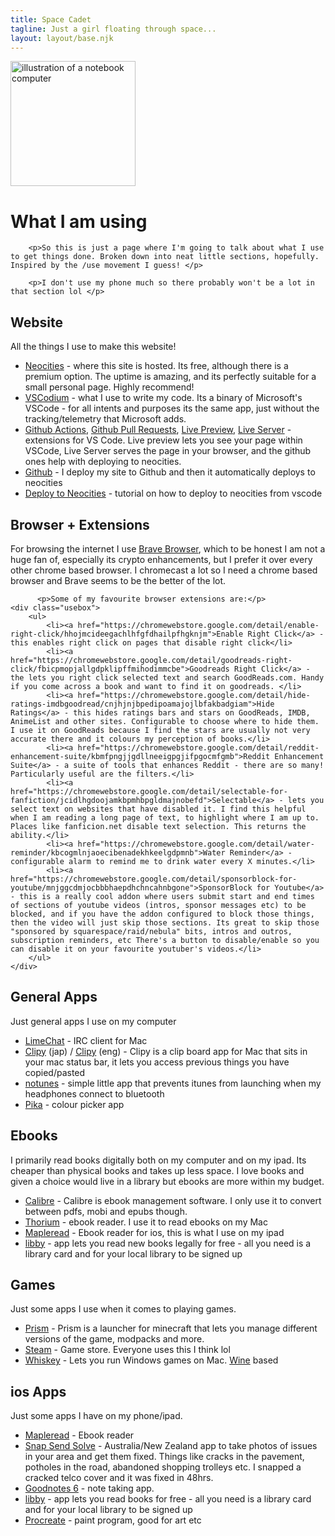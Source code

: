 ```yaml
---
title: Space Cadet
tagline: Just a girl floating through space...
layout: layout/base.njk
---
```



<div id="links">
  <div class="floatleft"><img src="images/siteimgs/internet.png" width="200px" alt="illustration of a notebook computer"></div>
  <!-- Intro -->

  <h1>What I am using</h1>

        <p>So this is just a page where I'm going to talk about what I use to get things done. Broken down into neat little sections, hopefully. Inspired by the /use movement I guess! </p>

        <p>I don't use my phone much so there probably won't be a lot in that section lol </p>

<div style="clear: both;"></div>

<!-- Website Stuff -->

<h2>Website</h2>
<p>All the things I use to make this website!</p>
</div>
<div class="usebox">
        <ul>
          <li><a href="http://www.neocities.com">Neocities</a> - where this site is hosted. Its free, although there is a premium option. The uptime is amazing, and its perfectly suitable for a small personal page. Highly recommend!</li>
          <li><a href="https://vscodium.com/">VSCodium</a> - what I use to write my code. Its a binary of Microsoft's VSCode - for all intents and purposes its the same app, just without the tracking/telemetry that Microsoft adds. </li>
          <li><a href="https://marketplace.visualstudio.com/items?itemName=GitHub.vscode-github-actions">Github Actions</a>, <a href="https://marketplace.visualstudio.com/items?itemName=GitHub.vscode-pull-request-github">Github Pull Requests</a>, <a href="https://marketplace.visualstudio.com/items?itemName=ms-vscode.live-server">Live Preview</a>, <a href="https://marketplace.visualstudio.com/items?itemName=ritwickdey.LiveServer">Live Server</a> - extensions for VS Code. Live preview lets you see your page within VSCode, Live Server serves the page in your browser, and the github ones help with deploying to neocities.</li>
          <li><a href="https://github.com">Github</a> - I deploy my site to Github and then it automatically deploys to neocities</li>
          <li><a href="https://petrapixel.neocities.org/blog/neocities-automatic-deployment">Deploy to Neocities</a> - tutorial on how to deploy to neocities from vscode</li>
        </ul>
</div>

<!-- Browser Extensions -->

<h2>Browser + Extensions</h2>
  <p>For browsing the internet I use <a href="https://brave.com/">Brave Browser</a>, which to be honest I am not a huge fan of, especially its crypto enhancements, but I prefer it over every other chrome based browser. I chromecast a lot so I need a chrome based browser and Brave seems to be the better of the lot.</p>

          <p>Some of my favourite browser extensions are:</p>
    <div class="usebox">
        <ul>
            <li><a href="https://chromewebstore.google.com/detail/enable-right-click/hhojmcideegachlhfgfdhailpfhgknjm">Enable Right Click</a> - this enables right click on pages that disable right click</li>
            <li><a href="https://chromewebstore.google.com/detail/goodreads-right-click/fbicpmopjallgdpklipffmihodimmcbe">Goodreads Right Click</a> - the lets you right click selected text and search GoodReads.com. Handy if you come across a book and want to find it on goodreads. </li>
            <li><a href="https://chromewebstore.google.com/detail/hide-ratings-imdbgoodread/cnjhjnjbpedipoamajojlbfakbadgiam">Hide Ratings</a> - this hides ratings bars and stars on GoodReads, IMDB, AnimeList and other sites. Configurable to choose where to hide them. I use it on GoodReads because I find the stars are usually not very accurate there and it colours my perception of books.</li>
            <li><a href="https://chromewebstore.google.com/detail/reddit-enhancement-suite/kbmfpngjjgdllneeigpgjifpgocmfgmb">Reddit Enhancement Suite</a> - a suite of tools that enhances Reddit - there are so many! Particularly useful are the filters.</li>
            <li><a href="https://chromewebstore.google.com/detail/selectable-for-fanfiction/jcidlhgdoojamkbpmhbpgldmajnobefd">Selectable</a> - lets you select text on websites that have disabled it. I find this helpful when I am reading a long page of text, to highlight where I am up to. Places like fanficion.net disable text selection. This returns the ability.</li>
            <li><a href="https://chromewebstore.google.com/detail/water-reminder/kbcogmlnjaoecibenadekhkeelgdpmnb">Water Reminder</a> - configurable alarm to remind me to drink water every X minutes.</li>
            <li><a href="https://chromewebstore.google.com/detail/sponsorblock-for-youtube/mnjggcdmjocbbbhaepdhchncahnbgone">SponsorBlock for Youtube</a> - this is a really cool addon where users submit start and end times of sections of youtube videos (intros, sponsor messages etc) to be blocked, and if you have the addon configured to block those things, then the video will just skip those sections. Its great to skip those "sponsored by squarespace/raid/nebula" bits, intros and outros, subscription reminders, etc There's a button to disable/enable so you can disable it on your favourite youtuber's videos.</li>
        </ul>
    </div>



<!-- General Apps -->

<h2>General Apps</h2>
<p>Just general apps I use on my computer</p>

<div class="usebox">
<ul>
<li><a href="http://limechat.net/mac/">LimeChat</a> - IRC client for Mac</li>
<li><a href="https://clipy-app.com/">Clipy</a> (jap) / <a href="https://github.com/Clipy/Clipy">Clipy</a> (eng) - Clipy is a clip board app for Mac that sits in your mac status bar, it lets you access previous things you have copied/pasted</li>
<li><a href="https://github.com/tombonez/noTunes">notunes</a> - simple little app that prevents itunes from launching when my headphones connect to bluetooth</li>
<li><a href="https://superhighfives.com/pika">Pika</a> - colour picker app</li>
</ul>
</div>

<!-- Ebooks -->

<h2>Ebooks</h2>
<p>I primarily read books digitally both on my computer and on my ipad. Its cheaper than physical books and takes up less space. I love books and given a choice would live in a library but ebooks are more within my budget.</p>

<div class="usebox">
<ul>
  <li><a href="https://calibre-ebook.com/">Calibre</a> - Calibre is ebook management software. I only use it to convert between pdfs, mobi and epubs though. </li>
<li><a href="https://thorium.edrlab.org/">Thorium</a> - ebook reader. I use it to read ebooks on my Mac</li>
<li><a href="https://www.maplepop.com/web/mr/index.php">Mapleread</a> - Ebook reader for ios, this is what I use on my ipad</li>
<li><a href="https://libbyapp.com">libby</a> - app lets you read new books legally for free - all you need is a library card and for your local library to be signed up</li>

</ul>
</div>

<!-- Games -->

<h2>Games</h2>
<p>Just some apps I use when it comes to playing games. </p>

<div class="usebox">

<ul>
<li><a href="https://prismlauncher.org/">Prism</a> - Prism is a launcher for minecraft that lets you manage different versions of the game, modpacks and more.</li>
<li><a href="https://store.steampowered.com/">Steam</a> - Game store. Everyone uses this I think lol</li>
<li><a href="https://getwhisky.app/">Whiskey</a> - Lets you run Windows games on Mac. <a href="https://www.winehq.org/">Wine</a> based</li>
</ul>
</div>

<h2>ios Apps</h2>
<p>Just some apps I have on my phone/ipad.</p>

<div class="usebox">
<ul>
  <li><a href="https://www.maplepop.com/web/mr/index.php">Mapleread</a> - Ebook reader</li>
  <li><a href="https://www.snapsendsolve.com">Snap Send Solve</a> - Australia/New Zealand app to take photos of issues in your area and get them fixed. Things like cracks in the pavement, potholes in the road, abandoned shopping trolleys etc. I snapped a cracked telco cover and it was fixed in 48hrs.</li>
  <li><a href="https://www.goodnotes.com">Goodnotes 6</a> - note taking app.</li>
  <li><a href="https://libbyapp.com">libby</a> - app lets you read books for free - all you need is a library card and for your local library to be signed up</li>
  <li><a href="https://procreate.com">Procreate</a> - paint program, good for art etc</li>
  </ul>
</div>


</div>